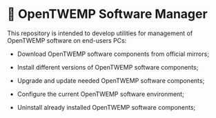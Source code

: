 # :wrench: OpenTWEMP Software Manager

This repository is intended to develop utilities for management of OpenTWEMP software on end-users PCs:

- Download OpenTWEMP software components from official mirrors;

- Install different versions of OpenTWEMP software components;

- Upgrade and update needed OpenTWEMP software components;

- Configure the current OpenTWEMP software environment;

- Uninstall already installed OpenTWEMP software components;
